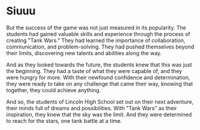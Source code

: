 # Siuuu

But the success of the game was not just measured in its popularity. The students had gained valuable skills and experience through the process of creating "Tank Wars." They had learned the importance of collaboration, communication, and problem-solving. They had pushed themselves beyond their limits, discovering new talents and abilities along the way.

And as they looked towards the future, the students knew that this was just the beginning. They had a taste of what they were capable of, and they were hungry for more. With their newfound confidence and determination, they were ready to take on any challenge that came their way, knowing that together, they could achieve anything.

And so, the students of Lincoln High School set out on their next adventure, their minds full of dreams and possibilities. With "Tank Wars" as their inspiration, they knew that the sky was the limit. And they were determined to reach for the stars, one tank battle at a time.